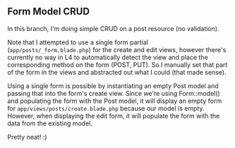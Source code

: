 ## Form Model CRUD

In this branch, I'm doing simple CRUD on a post resource (no validation).

Note that I attempted to use a single form partial (`app/posts/_form.blade.php`) for the create and edit views, however there's currently no way in L4 to automatically detect the view and place the corresponding method on the form (POST, PUT). So I manually set that part of the form in the views and abstracted out what I could (that made sense).

Using a single form is possible by instantiating an empty Post model and passing that into the form's create view. Since we're using Form::model() and populating the form with the Post model, it will display an empty form for `app/views/posts/create.blade.php` because our model is empty. However, when displaying the edit form, it will populate the form with the data from the existing model. 

Pretty neat! :)